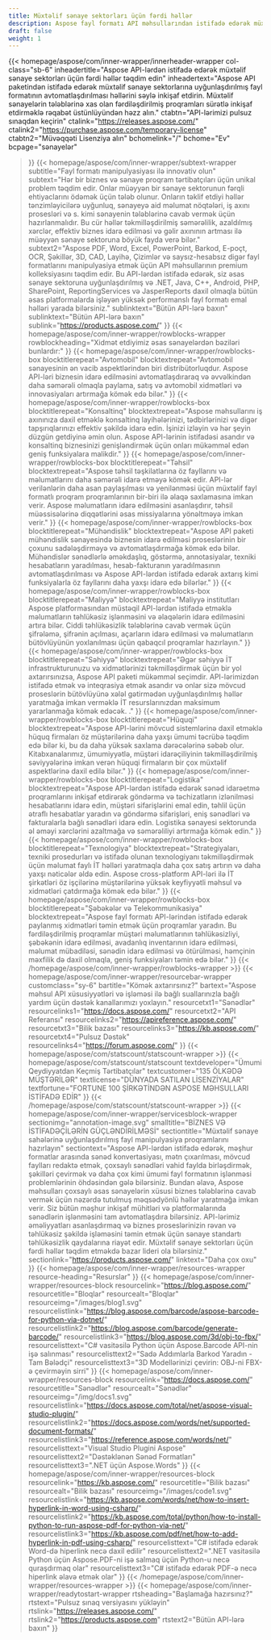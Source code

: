 ```yaml
---
title: Müxtəlif sənaye sektorları üçün fərdi həllər
description: Aspose fayl formatı API məhsullarından istifadə edərək müxtəlif sənaye sektorlarına aid olan bizneslərə uyğunlaşdırılmış ağıllı, platformadan asılı olmayan həllər qurun.
draft: false
weight: 1
---
```

{{< homepage/aspose/com/inner-wrapper/innerheader-wrapper col-class="sb-6"
  inheadertitle="Aspose API-lərdən istifadə edərək müxtəlif sənaye sektorları üçün fərdi həllər təqdim edin"
  inheadertext="Aspose API paketindən istifadə edərək müxtəlif sənaye sektorlarına uyğunlaşdırılmış fayl formatının avtomatlaşdırılması həllərini səylə inkişaf etdirin. Müxtəlif sənayelərin tələblərinə xas olan fərdiləşdirilmiş proqramları sürətlə inkişaf etdirməklə rəqabət üstünlüyündən həzz alın."
  ctabtn="API-lərimizi pulsuz sınaqdan keçirin"
  ctalink="https://releases.aspose.com/"
  ctalink2="https://purchase.aspose.com/temporary-license"
  ctabtn2="Müvəqqəti Lisenziya alın"
  bchomelink="/"
  bchome="Ev"
  bcpage="sənayelər"
  >}}
  {{< homepage/aspose/com/inner-wrapper/subtext-wrapper
  subtitle="Fayl formatı manipulyasiyası ilə innovativ olun"
  subtext="Hər bir biznes və sənaye proqram tərtibatçıları üçün unikal problem təqdim edir. Onlar müəyyən bir sənaye sektorunun fərqli ehtiyaclarını ödəmək üçün tələb olunur. Onların təklif etdiyi həllər tənzimləyicilərə uyğunluq, sənayeyə aid məlumat nöqtələri, iş axını prosesləri və s. kimi sənayenin tələblərinə cavab vermək üçün hazırlanmalıdır. Bu cür həllər təkmilləşdirilmiş səmərəlilik, azaldılmış xərclər, effektiv biznes idarə edilməsi və gəlir axınının artması ilə müəyyən sənaye sektoruna böyük fayda verə bilər."
  subtext2="Aspose PDF, Word, Excel, PowerPoint, Barkod, E-poçt, OCR, Şəkillər, 3D, CAD, Layihə, Çizimlər və saysız-hesabsız digər fayl formatlarını manipulyasiya etmək üçün API məhsullarının premium kolleksiyasını təqdim edir. Bu API-lərdən istifadə edərək, siz əsas sənaye sektoruna uyğunlaşdırılmış və .NET, Java, C++, Android, PHP, SharePoint, ReportingServices və JasperReports daxil olmaqla bütün əsas platformalarda işləyən yüksək performanslı fayl formatı emal həlləri yarada bilərsiniz."
  sublinktext="Bütün API-lərə baxın"
  sublinktext="Bütün API-lərə baxın"
  sublink="https://products.aspose.com/"
  >}}
  {{< homepage/aspose/com/inner-wrapper/rowblocks-wrapper
  rowblockheading="Xidmət etdiyimiz əsas sənayelərdən bəziləri bunlardır:"
  >}}
  {{< homepage/aspose/com/inner-wrapper/rowblocks-box
  blocktitlerepeat="Avtomobil"
  blocktextrepeat="Avtomobil sənayesinin ən vacib aspektlərindən biri distribütorluqdur. Aspose API-ləri biznesin idarə edilməsini avtomatlaşdıraraq və əvvəlkindən daha səmərəli olmaqla paylama, satış və avtomobil xidmətləri və innovasiyaları artırmağa kömək edə bilər."
  >}}
  {{< homepage/aspose/com/inner-wrapper/rowblocks-box
  blocktitlerepeat="Konsaltinq"
  blocktextrepeat="Aspose məhsullarını iş axınınıza daxil etməklə konsaltinq layihələrinizi, tədbirlərinizi və digər tapşırıqlarınızı effektiv şəkildə idarə edin. İşinizi izləyin və hər şeyin düzgün getdiyinə əmin olun. Aspose API-lərinin istifadəsi asandır və konsaltinq biznesinizi genişləndirmək üçün onları mükəmməl edən geniş funksiyalara malikdir."
  >}}
  {{< homepage/aspose/com/inner-wrapper/rowblocks-box
  blocktitlerepeat="Təhsil"
  blocktextrepeat="Aspose təhsil təşkilatlarına öz fayllarını və məlumatlarını daha səmərəli idarə etməyə kömək edir. API-lər verilənlərin daha asan paylaşılması və yenilənməsi üçün müxtəlif fayl formatlı proqram proqramlarının bir-biri ilə əlaqə saxlamasına imkan verir. Aspose məlumatların idarə edilməsini asanlaşdırır, təhsil müəssisələrinə diqqətlərini əsas missiyalarına yönəltməyə imkan verir."
  >}}
  {{< homepage/aspose/com/inner-wrapper/rowblocks-box
  blocktitlerepeat="Mühəndislik"
  blocktextrepeat="Aspose API paketi mühəndislik sənayesində biznesin idarə edilməsi proseslərinin bir çoxunu sadələşdirməyə və avtomatlaşdırmağa kömək edə bilər. Mühəndislər sənədlərlə əməkdaşlıq, göstərmə, annotasiyalar, texniki hesabatların yaradılması, hesab-fakturanın yaradılmasının avtomatlaşdırılması və Aspose API-lərdən istifadə edərək axtarış kimi funksiyalarla öz fayllarını daha yaxşı idarə edə bilərlər."
  >}}
  {{< homepage/aspose/com/inner-wrapper/rowblocks-box
  blocktitlerepeat="Maliyyə"
  blocktextrepeat="Maliyyə institutları Aspose platformasından müstəqil API-lərdən istifadə etməklə məlumatların təhlükəsiz işlənməsini və əlaqələrin idarə edilməsini artıra bilər. Ciddi təhlükəsizlik tələblərinə cavab vermək üçün şifrələmə, şifrənin açılması, açarların idarə edilməsi və məlumatların bütövlüyünün yoxlanılması üçün qabaqcıl proqramlar hazırlayın."
  >}}
  {{< homepage/aspose/com/inner-wrapper/rowblocks-box
  blocktitlerepeat="Səhiyyə"
  blocktextrepeat="Əgər səhiyyə İT infrastrukturunuzu və xidmətlərinizi təkmilləşdirmək üçün bir yol axtarırsınızsa, Aspose API paketi mükəmməl seçimdir. API-lərimizdən istifadə etmək və inteqrasiya etmək asandır və onlar sizə mövcud proseslərin bütövlüyünə xələl gətirmədən uyğunlaşdırılmış həllər yaratmağa imkan verməklə İT resurslarınızdan maksimum yararlanmağa kömək edəcək. ."
  >}}
  {{< homepage/aspose/com/inner-wrapper/rowblocks-box
  blocktitlerepeat="Hüquqi"
  blocktextrepeat="Aspose API-lərini mövcud sistemlərinə daxil etməklə hüquq firmaları öz müştərilərinə daha yaxşı ümumi təcrübə təqdim edə bilər ki, bu da daha yüksək saxlama dərəcələrinə səbəb olur. Kitabxanalarımız, ümumiyyətlə, müştəri idarəçiliyinin təkmilləşdirilmiş səviyyələrinə imkan verən hüquqi firmaların bir çox müxtəlif aspektlərinə daxil edilə bilər."
  >}}
  {{< homepage/aspose/com/inner-wrapper/rowblocks-box
  blocktitlerepeat="Logistika"
  blocktextrepeat="Aspose API-lərdən istifadə edərək sənəd idarəetmə proqramlarını inkişaf etdirərək göndərmə və təchizatların izlənilməsi hesabatlarını idarə edin, müştəri sifarişlərini emal edin, təhlil üçün ətraflı hesabatlar yaradın və göndərmə sifarişləri, eniş sənədləri və fakturalarla bağlı sənədləri idarə edin. Logistika sənayesi sektorunda əl əməyi xərclərini azaltmağa və səmərəliliyi artırmağa kömək edin."
  >}}
  {{< homepage/aspose/com/inner-wrapper/rowblocks-box
  blocktitlerepeat="Texnologiya"
  blocktextrepeat="Strategiyaları, texniki prosedurları və istifadə olunan texnologiyanı təkmilləşdirmək üçün məlumat faylı İT həlləri yaratmaqla daha çox satış artırın və daha yaxşı nəticələr əldə edin. Aspose cross-platform API-ləri ilə İT şirkətləri öz işçilərinə müştərilərinə yüksək keyfiyyətli məhsul və xidmətləri çatdırmağa kömək edə bilər."
  >}}
  {{< homepage/aspose/com/inner-wrapper/rowblocks-box
  blocktitlerepeat="Şəbəkələr və Telekommunikasiya"
  blocktextrepeat="Aspose fayl formatı API-lərindən istifadə edərək paylanmış xidmətləri təmin etmək üçün proqramlar yaradın. Bu fərdiləşdirilmiş proqramlar müştəri məlumatlarının təhlükəsizliyi, şəbəkənin idarə edilməsi, avadanlıq inventarının idarə edilməsi, məlumat mübadiləsi, sənədin idarə edilməsi və ötürülməsi, həmçinin məxfilik də daxil olmaqla, geniş funksiyaları təmin edə bilər."
  >}}
  {{< /homepage/aspose/com/inner-wrapper/rowblocks-wrapper >}}
{{< homepage/aspose/com/inner-wrapper/resourcebar-wrapper customclass="sy-6"
bartitle="Kömək axtarırsınız?"
bartext="Aspose məhsul API xüsusiyyətləri və işləməsi ilə bağlı suallarınızla bağlı yardım üçün dəstək kanallarımızı yoxlayın."
resourcetxt1="Sənədlər"
resourcelinks1="https://docs.aspose.com/"
resourcetxt2="API Referansı"
resourcelinks2="https://apireference.aspose.com/"
resourcetxt3="Bilik bazası"
resourcelinks3="https://kb.aspose.com/"
resourcetxt4="Pulsuz Dəstək"
resourcelinks4="https://forum.aspose.com/"
>}}
{{< homepage/aspose/com/statscount/statscount-wrapper >}}
{{< homepage/aspose/com/statscount/statscount
textdeveloper="Ümumi Qeydiyyatdan Keçmiş Tərtibatçılar"
textcustomer="135 ÖLKƏDƏ MÜŞTƏRİLƏR"
textlicense="DÜNYADA SATILAN LİSENZİYALAR"
textfortune="FORTUNE 100 ŞİRKƏTİNDƏN ASPOSE MƏHSULLARI İSTİFADƏ EDİR"
>}}
{{< /homepage/aspose/com/statscount/statscount-wrapper >}}
{{< homepage/aspose/com/inner-wrapper/servicesblock-wrapper sectionimg="annotation-image.svg"
smalltitle="BİZNES VƏ İSTİFADƏÇİLƏRİN GÜÇLƏNDİRİLMƏSİ"
sectiontitle="Müxtəlif sənaye sahələrinə uyğunlaşdırılmış fayl manipulyasiya proqramlarını hazırlayın"
sectiontext="Aspose API-lərdən istifadə edərək, məşhur formatlar arasında sənəd konvertasiyası, mətn çıxarılması, mövcud faylları redaktə etmək, çoxsaylı sənədləri vahid faylda birləşdirmək, şəkilləri çevirmək və daha çox kimi ümumi fayl formatının işlənməsi problemlərinin öhdəsindən gələ bilərsiniz. Bundan əlavə, Aspose məhsulları çoxsaylı əsas sənayelərin xüsusi biznes tələblərinə cavab vermək üçün nəzərdə tutulmuş məqsədyönlü həllər yaratmağa imkan verir. Siz bütün məşhur inkişaf mühitləri və platformalarında sənədlərin işlənməsini tam avtomatlaşdıra bilərsiniz. API-lərimiz əməliyyatları asanlaşdırmaq və biznes proseslərinizin rəvan və təhlükəsiz şəkildə işləməsini təmin etmək üçün sənaye standartı təhlükəsizlik qaydalarına riayət edir. Müxtəlif sənaye sektorları üçün fərdi həllər təqdim etməkdə bazar lideri ola bilərsiniz."
sectionlink="https://products.aspose.com/"
linktext="Daha çox oxu"
>}}
{{< homepage/aspose/com/inner-wrapper/resources-wrapper
resource-heading="Resurslar"
>}}
{{< homepage/aspose/com/inner-wrapper/resources-block
resourcelink="https://blog.aspose.com/"
resourcetitle="Bloqlar"
resourcealt="Bloqlar"
resourceimg="/images/blog1.svg" resourcelistlink="https://blog.aspose.com/barcode/aspose-barcode-for-python-via-dotnet/" resourcelistlink2="https://blog.aspose.com/barcode/generate-barcode/" resourcelistlink3="https://blog.aspose.com/3d/obj-to-fbx/"
resourcelisttext="C# vasitəsilə Python üçün Aspose.Barcode API-nin işə salınması"
resourcelisttext2="Sadə Addımlarla Barkod Yaradın - Tam Bələdçi"
resourcelisttext3="3D Modellərinizi çevirin: OBJ-ni FBX-ə çevirməyin sirri"
>}}
{{< homepage/aspose/com/inner-wrapper/resources-block resourcelink="https://docs.aspose.com/"
resourcetitle="Sənədlər"
resourcealt="Sənədlər"
resourceimg="/img/docs1.svg" resourcelistlink="https://docs.aspose.com/total/net/aspose-visual-studio-plugin/" resourcelistlink2="https://docs.aspose.com/words/net/supported-document-formats/" resourcelistlink3="https://reference.aspose.com/words/net/"
resourcelisttext="Visual Studio Plugini Aspose"
resourcelisttext2="Dəstəklənən Sənəd Formatları"
resourcelisttext3=".NET üçün Aspose.Words"
>}}
{{< homepage/aspose/com/inner-wrapper/resources-block
resourcelink="https://kb.aspose.com/"
resourcetitle="Bilik bazası"
resourcealt="Bilik bazası"
resourceimg="/images/code1.svg" resourcelistlink="https://kb.aspose.com/words/net/how-to-insert-hyperlink-in-word-using-csharp/" resourcelistlink2="https://kb.aspose.com/total/python/how-to-install-python-to-run-aspose-pdf-for-python-via-net/" resourcelistlink3="https://kb.aspose.com/pdf/net/how-to-add-hyperlink-in-pdf-using-csharp/"
resourcelisttext="C# istifadə edərək Word-də hiperlink necə daxil edilir"
resourcelisttext2=".NET vasitəsilə Python üçün Aspose.PDF-ni işə salmaq üçün Python-u necə quraşdırmaq olar"
resourcelisttext3="C# istifadə edərək PDF-ə necə hiperlink əlavə etmək olar"
>}}
{{< /homepage/aspose/com/inner-wrapper/resources-wrapper >}}
{{< homepage/aspose/com/inner-wrapper/readytostart-wrapper
rtsheading="Başlamağa hazırsınız?"
rtstext="Pulsuz sınaq versiyasını yükləyin"
rtslink="https://releases.aspose.com/" rtslink2="https://products.aspose.com"
rtstext2="Bütün API-lərə baxın"
>}}
